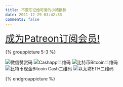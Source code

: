 ```yaml
---
title: 不要忘记给可爱的小猪捐款
date: 2021-12-29 03:42:33
comments: false
---
```


<a style="font-size:30px" href="https://www.patreon.com/bePatron?u=66277088" data-patreon-widget-type="become-patron-button">成为Patreon订阅会员!</a><script async src="https://c6.patreon.com/becomePatronButton.bundle.js"></script>


{% grouppicture 5-3 %}

![](/images/wechat_donation_qrcode.jpg "微信赞赏码")
![](/images/cashapp_qrcode.jpg "Cashapp二维码")
![](/images/btc_qrcode.png "比特币Bitcoin二维码")
![](/images/bch_qrcode.png "比特币现金Bitcoin Cash二维码")
![](/images/eth_qrcode.png "以太坊ETH二维码")

{% endgrouppicture %}


